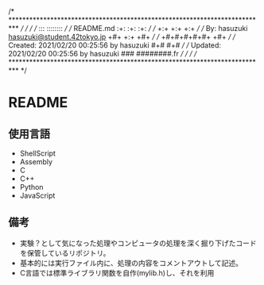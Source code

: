 /* ************************************************************************** */
/*                                                                            */
/*                                                        :::      ::::::::   */
/*   README.md                                          :+:      :+:    :+:   */
/*                                                    +:+ +:+         +:+     */
/*   By: hasuzuki <hasuzuki@student.42tokyo.jp>     +#+  +:+       +#+        */
/*                                                +#+#+#+#+#+   +#+           */
/*   Created: 2021/02/20 00:25:56 by hasuzuki          #+#    #+#             */
/*   Updated: 2021/02/20 00:25:56 by hasuzuki         ###   ########.fr       */
/*                                                                            */
/* ************************************************************************** */

# README

## 使用言語
- ShellScript
- Assembly
- C
- C++
- Python
- JavaScript

## 備考
- 実験？として気になった処理やコンピュータの処理を深く掘り下げたコードを保管しているリポジトリ。
- 基本的には実行ファイル内に、処理の内容をコメントアウトして記述。
- C言語では標準ライブラリ関数を自作(mylib.h)し、それを利用
